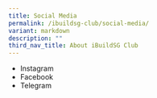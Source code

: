 ```yaml
---
title: Social Media
permalink: /ibuildsg-club/social-media/
variant: markdown
description: ""
third_nav_title: About iBuildSG Club
---
```

* Instagram
* Facebook
* Telegram